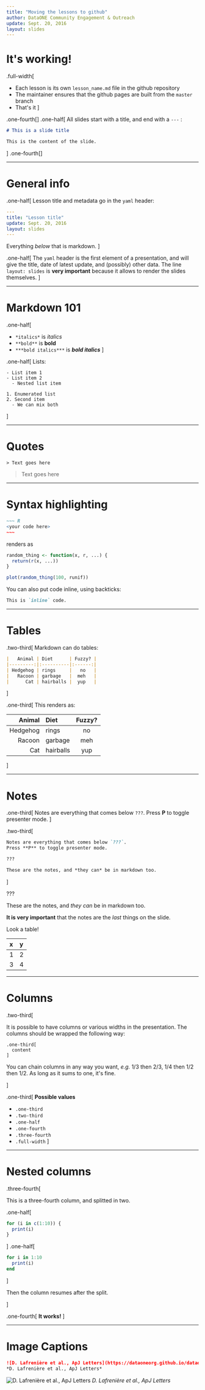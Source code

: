 ```yaml
---
title: "Moving the lessons to github"
author: DataONE Community Engagement & Outreach
update: Sept. 20, 2016
layout: slides
---
```


# It's working!

.full-width[
- Each lesson is its own `lesson_name.md` file in the github repository
- The maintainer ensures that the github pages are built from the `master` branch
- That's it
]

.one-fourth[]
.one-half[
  All slides start with a title, and end with a `---` :

  ~~~ md
  # This is a slide title

  This is the content of the slide.
  ~~~
]
.one-fourth[]

---

# General info

.one-half[
Lesson title and metadata go in the `yaml` header:

~~~ yaml
---
title: "Lesson title"
update: Sept. 20, 2016
layout: slides
---
~~~

Everything *below* that is markdown.
]

.one-half[
The `yaml` header is the first element of a presentation, and will give the
title, date of latest update, and (possibly) other data. The line `layout:
slides` is **very important** because it allows to render the slides themselves.
]

---

# Markdown 101

.one-half[
- `*italics*` is *italics*
- `**bold**` is **bold**
- `***bold italics***` is ***bold italics***
]

.one-half[
Lists:

~~~
- List item 1
- List item 2
  - Nested list item

1. Enumerated list
2. Second item
  - We can mix both
~~~
]

---

# Quotes

~~~
> Text goes here
~~~

> Text goes here

---

# Syntax highlighting

``` md
~~~ R
<your code here>
~~~
```

renders as

~~~ R
random_thing <- function(x, r, ...) {
  return(r(x, ...))
}

plot(random_thing(100, runif))
~~~

You can also put code inline, using backticks:

~~~ md
This is `inline` code.
~~~

---

# Tables

.two-third[
Markdown can do tables:

~~~ md
|   Animal | Diet      | Fuzzy? |
|---------:|:----------|:------:|
| Hedgehog | rings     |   no   |
|   Racoon | garbage   |  meh   |
|      Cat | hairballs |  yup   |
~~~
]

.one-third[
This renders as:

|   Animal | Diet      | Fuzzy? |
|---------:|:----------|:------:|
| Hedgehog | rings     |   no   |
|   Racoon | garbage   |  meh   |
|      Cat | hairballs |  yup   |
]

---

# Notes

.one-third[
Notes are everything that comes below `???`. Press **P** to toggle presenter
mode.
]

.two-third[
~~~ md
Notes are everything that comes below `???`.
Press **P** to toggle presenter mode.

???

These are the notes, and *they can* be in markdown too.
~~~
]

???

These are the notes, and *they can* be in markdown too.

**It is very important** that the notes are the *last* things on the slide.

Look a table!

| x | y |
|:--|:--|
| 1 | 2 |
| 3 | 4 |

---

# Columns

.two-third[

It is possible to have columns or various widths in the presentation. The
columns should be wrapped the following way:
~~~
.one-third[
  content
]
~~~

You can chain columns in any way you want, *e.g.* 1/3 then 2/3, 1/4 then 1/2
then 1/2. As long as it sums to one, it's fine.

]

.one-third[
**Possible values**

- `.one-third`
- `.two-third`
- `.one-half`
- `.one-fourth`
- `.three-fourth`
- `.full-width`
]

---

# Nested columns

.three-fourth[

This is a three-fourth column, and splitted in two.

.one-half[
~~~ R
for (i in c(1:10)) {
  print(i)
}
~~~
]
.one-half[
~~~ julia
for i in 1:10
  print(i)
end
~~~
]

Then the column resumes after the split.

]

.one-fourth[
**It works!**
]


---

# Image Captions

~~~ md
![D. Lafrenière et al., ApJ Letters](https://dataoneorg.github.io/dataone_lessons/lessons/01_management/images/data-loss.jpg)
*D. Lafrenière et al., ApJ Letters*
~~~

![D. Lafrenière et al., ApJ Letters](https://dataoneorg.github.io/dataone_lessons/lessons/01_management/images/data-loss.jpg)
*D. Lafrenière et al., ApJ Letters*
